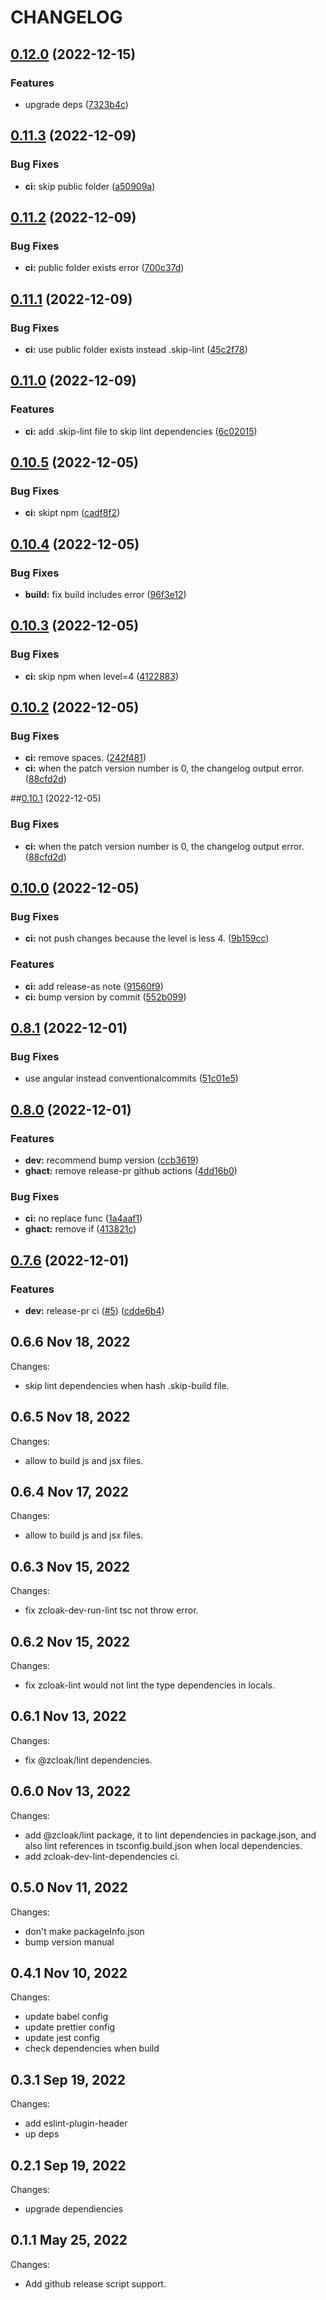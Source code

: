 # CHANGELOG

## [0.12.0](https://github.com/zCloak-Network/toolkit/compare/v0.11.3...v0.12.0) (2022-12-15)


### Features

* upgrade deps ([7323b4c](https://github.com/zCloak-Network/toolkit/commit/7323b4cd3c85268c327468c2a8bcdee77333fcdd))


## [0.11.3](https://github.com/zCloak-Network/toolkit/compare/v0.11.2...v0.11.3) (2022-12-09)


### Bug Fixes

* **ci:** skip public folder ([a50909a](https://github.com/zCloak-Network/toolkit/commit/a50909aae32deacd97ee2aeb28befd469c2f4d02))


## [0.11.2](https://github.com/zCloak-Network/toolkit/compare/v0.11.1...v0.11.2) (2022-12-09)


### Bug Fixes

* **ci:** public folder exists error ([700c37d](https://github.com/zCloak-Network/toolkit/commit/700c37d557157a061f83cd88783840d3fdd86249))


## [0.11.1](https://github.com/zCloak-Network/toolkit/compare/v0.11.0...v0.11.1) (2022-12-09)


### Bug Fixes

* **ci:** use public folder exists instead .skip-lint ([45c2f78](https://github.com/zCloak-Network/toolkit/commit/45c2f786c72dea60fcdca159ea77135b883e2a92))


## [0.11.0](https://github.com/zCloak-Network/toolkit/compare/v0.10.5...v0.11.0) (2022-12-09)


### Features

* **ci:** add .skip-lint file to skip lint dependencies ([6c02015](https://github.com/zCloak-Network/toolkit/commit/6c02015830dde1368f61ecfb894deebf8d4eca2a))


## [0.10.5](https://github.com/zCloak-Network/toolkit/compare/v0.10.4...v0.10.5) (2022-12-05)


### Bug Fixes

* **ci:** skipt npm ([cadf8f2](https://github.com/zCloak-Network/toolkit/commit/cadf8f2656d1fce5638f70e31aabfa1dc33697ef))


## [0.10.4](https://github.com/zCloak-Network/toolkit/compare/v0.10.3...v0.10.4) (2022-12-05)


### Bug Fixes

* **build:** fix build includes error ([96f3e12](https://github.com/zCloak-Network/toolkit/commit/96f3e12da2b8aa10752d3836791abc87546d90b9))


## [0.10.3](https://github.com/zCloak-Network/toolkit/compare/v0.10.2...v0.10.3) (2022-12-05)


### Bug Fixes

* **ci:** skip npm when level=4 ([4122883](https://github.com/zCloak-Network/toolkit/commit/4122883d15a7fd834850c8441208ab65cc7f031f))


## [0.10.2](https://github.com/zCloak-Network/toolkit/compare/v0.10.0...v0.10.2) (2022-12-05)


### Bug Fixes

* **ci:** remove spaces. ([242f481](https://github.com/zCloak-Network/toolkit/commit/242f481e6110989d5c87b256a8e69980fe73aa0d))
* **ci:** when the patch version number is 0, the changelog output error. ([88cfd2d](https://github.com/zCloak-Network/toolkit/commit/88cfd2de16ba04148728e06773cba880f3bd4332))


##[0.10.1](https://github.com/zCloak-Network/toolkit/compare/v0.10.0...v0.10.1) (2022-12-05)


### Bug Fixes

* **ci:** when the patch version number is 0, the changelog output error. ([88cfd2d](https://github.com/zCloak-Network/toolkit/commit/88cfd2de16ba04148728e06773cba880f3bd4332))


## [0.10.0](https://github.com/zCloak-Network/toolkit/compare/v0.8.1...v0.10.0) (2022-12-05)


### Bug Fixes

* **ci:** not push changes because the level is less 4. ([9b159cc](https://github.com/zCloak-Network/toolkit/commit/9b159cc46fecd40dd147b22bc3892c6eb1748977))


### Features

* **ci:** add release-as note ([91560f9](https://github.com/zCloak-Network/toolkit/commit/91560f926dfa064e4d0e264b408f980854d71366))
* **ci:** bump version by commit ([552b099](https://github.com/zCloak-Network/toolkit/commit/552b099a5732be84ab8ee451fc66f2d59ed6c047))


## [0.8.1](https://github.com/zCloak-Network/toolkit/compare/v0.8.0...v0.8.1) (2022-12-01)


### Bug Fixes

* use angular instead conventionalcommits ([51c01e5](https://github.com/zCloak-Network/toolkit/commit/51c01e525b134e7d5206536436cc322349dc0725))


## [0.8.0](https://github.com/zCloak-Network/toolkit/compare/v0.7.6...v0.8.0) (2022-12-01)


### Features

* **dev:** recommend bump version ([ccb3619](https://github.com/zCloak-Network/toolkit/commit/ccb361962f1ea5f8d1fa55298d3415796460e8c8))
* **ghact:** remove release-pr github actions ([4dd16b0](https://github.com/zCloak-Network/toolkit/commit/4dd16b07ef611c9659ead1a6819cb9a77c136686))


### Bug Fixes

* **ci:** no replace func ([1a4aaf1](https://github.com/zCloak-Network/toolkit/commit/1a4aaf13325554f5b80be3aa7daa4b94e99890e3))
* **ghact:** remove if ([413821c](https://github.com/zCloak-Network/toolkit/commit/413821cb25d049534fc175b917e2a78d4f64a33e))


## [0.7.6](https://github.com/zCloak-Network/toolkit/compare/v0.6.6...v0.7.6) (2022-12-01)


### Features

* **dev:** release-pr ci ([#5](https://github.com/zCloak-Network/toolkit/issues/5)) ([cdde6b4](https://github.com/zCloak-Network/toolkit/commit/cdde6b44a501f93a6a51222a15c2ca8b365bf8ec))

## 0.6.6 Nov 18, 2022

Changes:

- skip lint dependencies when hash .skip-build file.


## 0.6.5 Nov 18, 2022

Changes:

- allow to build js and jsx files.

## 0.6.4 Nov 17, 2022

Changes:

- allow to build js and jsx files.

## 0.6.3 Nov 15, 2022

Changes:

- fix zcloak-dev-run-lint tsc not throw error.

## 0.6.2 Nov 15, 2022

Changes:

- fix zcloak-lint would not lint the type dependencies in locals.

## 0.6.1 Nov 13, 2022

Changes:

- fix @zcloak/lint dependencies.

## 0.6.0 Nov 13, 2022

Changes:

- add @zcloak/lint package, it to lint dependencies in package.json, and also lint references in tsconfig.build.json when local dependencies.
- add zcloak-dev-lint-dependencies ci.


## 0.5.0 Nov 11, 2022

Changes:

- don't make packageInfo.json
- bump version manual


## 0.4.1 Nov 10, 2022

Changes:

- update babel config
- update prettier config
- update jest config
- check dependencies when build


## 0.3.1 Sep 19, 2022

Changes:

- add eslint-plugin-header
- up deps

## 0.2.1 Sep 19, 2022

Changes:

- upgrade dependiencies

## 0.1.1 May 25, 2022

Changes:

- Add github release script support.
